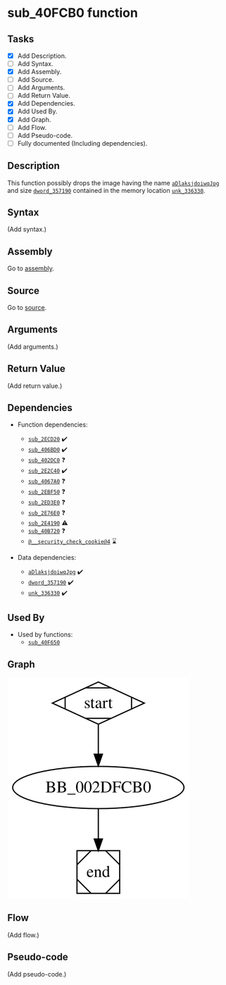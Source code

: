 # sub_40FCB0 function

## Tasks

- [X] Add Description.
- [ ] Add Syntax.
- [X] Add Assembly.
- [ ] Add Source.
- [ ] Add Arguments.
- [ ] Add Return Value.
- [X] Add Dependencies.
- [X] Add Used By.
- [X] Add Graph.
- [ ] Add Flow.
- [ ] Add Pseudo-code.
- [ ] Fully documented (Including dependencies).

## Description

This function possibly drops the image having the name [`aDlaksjdoiwqJpg`](aDlaksjdoiwqJpg.md) and size [`dword_357190`](dword_357190.md) contained in the memory location [`unk_336330`](unk_336330.md).

## Syntax

(Add syntax.)

## Assembly

Go to [assembly](../asm/sub_40FCB0.asm).

## Source

Go to [source](../cc/sub_40FCB0.cc).

## Arguments

(Add arguments.)

## Return Value

(Add return value.)

## Dependencies

* Function dependencies:
  * [`sub_2ECD20`](sub_2ECD20.md) ✔️
  * [`sub_406BD0`](sub_406BD0.md) ✔️
  * [`sub_402DC0`](sub_402DC0.md) ❓
  * [`sub_2E2C40`](sub_2E2C40.md) ✔️
  * [`sub_4067A0`](sub_4067A0.md) ❓
  * [`sub_2EBF50`](sub_2EBF50.md) ❓
  * [`sub_2ED3E0`](sub_2ED3E0.md) ❓
  * [`sub_2E76E0`](sub_2E76E0.md) ❓
  * [`sub_2E4190`](sub_2E4190.md) ⚠️
  * [`sub_40B720`](sub_40B720.md) ❓
  * [`@__security_check_cookie@4`](@__security_check_cookie@4.md) ⌛

* Data dependencies:
  * [`aDlaksjdoiwqJpg`](aDlaksjdoiwqJpg.md) ✔️
  * [`dword_357190`](dword_357190.md) ✔️
  * [`unk_336330`](unk_336330.md) ✔️


## Used By

* Used by functions:
  * [`sub_40F650`](sub_40F650.md)

## Graph

![sub_40FCB0 Graph](../svg/sub_40FCB0.svg "sub_40FCB0 Graph")

## Flow

(Add flow.)

## Pseudo-code

(Add pseudo-code.)


